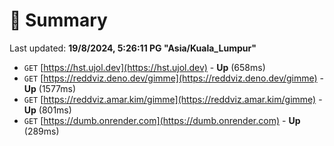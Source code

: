 # 📖 Summary
Last updated: **19/8/2024, 5:26:11 PG "Asia/Kuala_Lumpur"**

- `GET` [https://hst.ujol.dev](https://hst.ujol.dev) - **Up** (658ms)
- `GET` [https://reddviz.deno.dev/gimme](https://reddviz.deno.dev/gimme) - **Up** (1577ms)
- `GET` [https://reddviz.amar.kim/gimme](https://reddviz.amar.kim/gimme) - **Up** (801ms)
- `GET` [https://dumb.onrender.com](https://dumb.onrender.com) - **Up** (289ms)
